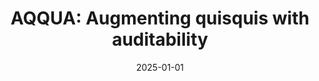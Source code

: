 ---
title: "AQQUA: Augmenting quisquis with auditability"
collection: publications
category: conferences
permalink: /publication/2025-01-01-AQQUA-Augmenting-quisquis-with-auditability
date: 2025-01-01
venue: 'In the proceedings of International Conference on Applied Cryptography and Network Security'
citation: ' George Papadoulis,  Danai Balla,  Panagiotis Grontas,  Aris Pagourtzis, &quot;AQQUA: Augmenting quisquis with auditability.&quot; In the proceedings of International Conference on Applied Cryptography and Network Security, 2025.'
---